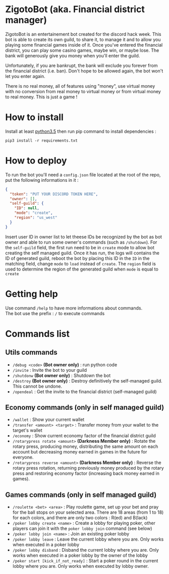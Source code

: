 # ZigotoBot (aka. Financial district manager)
ZigotoBot is an entertainement bot created for the discord hack week. This bot is able to create its own guild, to share it, to manage it and to allow you playing some financial games inside of it.
Once you've entered the financial district, you can play some casino games, maybe win, or maybe lose. The bank will generously give you money when you'll enter the guild.

Unfortunately, if you are bankrupt, the bank will exclude you forever from the financial district (i.e. ban). Don't hope to be allowed again, the bot won't let you enter again.

There is no real money, all of features using "money", use virtual money with no conversion from real money to virtual money or from virtual money to real money. This is just a game !

# How to install
Install at least [python3.5](https://www.python.org/downloads/) then run pip command to install dependencies :
```
pip3 install -r requirements.txt
```

# How to deploy
To run the bot you'll need a `config.json` file located at the root of the repo, put the following informations in it :
```json
{
  "token": "PUT YOUR DISCORD TOKEN HERE",
  "owner": [],
  "self-guild": {
    "ID": null,
    "mode": "create",
    "region": "us_west"
  }
}
```
Insert user ID in owner list to let theese IDs be recognized by the bot as bot owner and able to run some owner's commands (such as `/shutdown`). For the `self-guild` field, the first run need to be in `create` mode to allow bot creating the self managed guild. Once it has run, the logs will contains the ID of generated guild, reboot the bot by placing this ID in the `ID` in the matching field, change `mode` to `load` instead of  `create`. The `region` field is used to determine the region of the generated guild when `mode` is equal to `create`

# Getting help
Use command `/help` to have more informations about commands.<br/>
The bot use the prefix : `/` to execute commands

# Commands list
## Utils commands
- `/debug <code>` **(Bot owner only)** : run python code
- `/invite` : Invite the bot to your guild
- `/shutdonw` **(Bot owner only)** : Shutdown the bot
- `/destroy` **(Bot owner only)** : Destroy definitively the self-managed guild. This cannot be undone.
- `/opendeal` : Get the invite to the financial district (self-managed guild)

## Economy commands (only in self managed guild)
- `/wallet` : Show your current wallet
- `/transfer <amount> <target>` : Transfer money from your wallet to the target's wallet
- `/economy` : Show current economy factor of the financial district guild
- `/rotarypress rotate <amount>` **(Darkness Member only)** : Rotate the rotary press, producing money, distributing the same amount on each account but decreasing money earned in games in the future for everyone.
- `/rotarypress reverse <amount>` **(Darkness Member only)** : Reverse the rotary press rotation, returning previously money produced by the rotary press and restoring economy factor (increasing back money earned in games).

## Games commands (only in self managed guild)
- `/roulette <bet> <area>` : Play roulette game, set up your bet and pray for the ball stops on your selected area. There are 18 areas (from 1 to 18) for each colors, and there are only two colors : R(ed) and B(lack)
- `/poker lobby create <name>` : Create a lobby for playing poker, other players can join it with the `poker lobby join` command (see below)
- `/poker lobby join <name>` : Join an existing poker lobby
- `/poker lobby leave` : Leave the current lobby where you are. Only works when executed in a poker lobby
- `/poker lobby disband` : Disband the current lobby where you are. Only works when executed in a poker lobby by the owner of the lobby
- `/poker start [kick_if_not_ready]` : Start a poker round in the current lobby where you are. Only works when executed by lobby owner.
